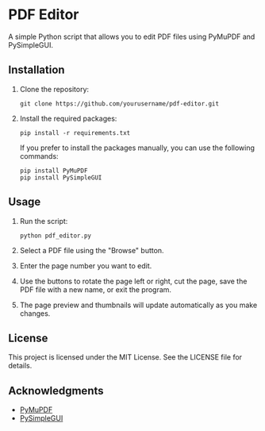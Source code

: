 # PDF Editor

A simple Python script that allows you to edit PDF files using PyMuPDF and PySimpleGUI.

## Installation

1. Clone the repository:

   ```
   git clone https://github.com/yourusername/pdf-editor.git
   ```

2. Install the required packages:

   ```
   pip install -r requirements.txt
   ```

   If you prefer to install the packages manually, you can use the following commands:

   ```
   pip install PyMuPDF
   pip install PySimpleGUI
   ```

## Usage

1. Run the script:

   ```
   python pdf_editor.py
   ```

2. Select a PDF file using the "Browse" button.

3. Enter the page number you want to edit.

4. Use the buttons to rotate the page left or right, cut the page, save the PDF file with a new name, or exit the program.

5. The page preview and thumbnails will update automatically as you make changes.

## License

This project is licensed under the MIT License. See the LICENSE file for details.

## Acknowledgments

* [PyMuPDF](https://pymupdf.readthedocs.io/en/latest/)
* [PySimpleGUI](https://pysimplegui.readthedocs.io/en/latest/)